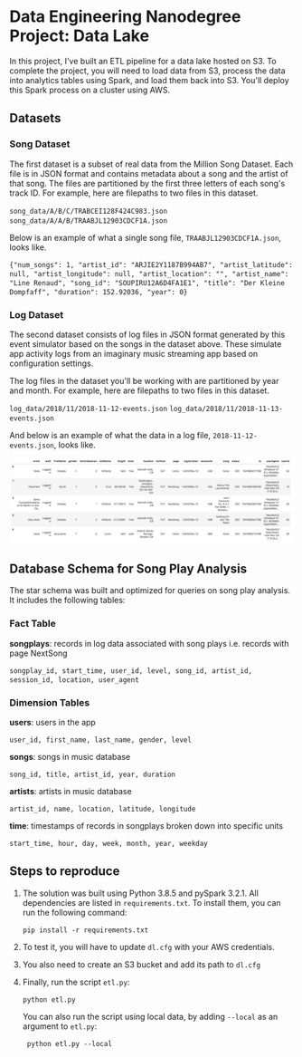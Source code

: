 # Data Engineering Nanodegree Project: Data Lake
In this project, I've built an ETL pipeline for a data lake hosted on S3. To complete the project, you will need to load data from S3, process the data into analytics tables using Spark, and load them back into S3. You'll deploy this Spark process on a cluster using AWS.

## Datasets

### Song Dataset

The first dataset is a subset of real data from the Million Song Dataset. Each file is in JSON format and contains metadata about a song and the artist of that song. The files are partitioned by the first three letters of each song's track ID. For example, here are filepaths to two files in this dataset.

`song_data/A/B/C/TRABCEI128F424C983.json`
`song_data/A/A/B/TRAABJL12903CDCF1A.json`

Below is an example of what a single song file, `TRAABJL12903CDCF1A.json`, looks like.

```
{"num_songs": 1, "artist_id": "ARJIE2Y1187B994AB7", "artist_latitude": null, "artist_longitude": null, "artist_location": "", "artist_name": "Line Renaud", "song_id": "SOUPIRU12A6D4FA1E1", "title": "Der Kleine Dompfaff", "duration": 152.92036, "year": 0}
```

### Log Dataset

The second dataset consists of log files in JSON format generated by this event simulator based on the songs in the dataset above. These simulate app activity logs from an imaginary music streaming app based on configuration settings.

The log files in the dataset you'll be working with are partitioned by year and month. For example, here are filepaths to two files in this dataset.

`log_data/2018/11/2018-11-12-events.json`
`log_data/2018/11/2018-11-13-events.json`

And below is an example of what the data in a log file, `2018-11-12-events.json`, looks like.

![log dataset preview](/images/log-data.png)

## Database Schema for Song Play Analysis

The star schema was built and optimized for queries on song play analysis. It includes the following tables:

### Fact Table

**songplays**: records in log data associated with song plays i.e. records with page NextSong

    songplay_id, start_time, user_id, level, song_id, artist_id, session_id, location, user_agent

### Dimension Tables

**users**: users in the app
        
    user_id, first_name, last_name, gender, level
**songs**: songs in music database
    
    song_id, title, artist_id, year, duration
**artists**: artists in music database
    
    artist_id, name, location, latitude, longitude
**time**: timestamps of records in songplays broken down into specific units
    
    start_time, hour, day, week, month, year, weekday


## Steps to reproduce

1. The solution was built using Python 3.8.5 and pySpark 3.2.1. All dependencies are listed in `requirements.txt`.
To install them, you can run the following command:
    ```
    pip install -r requirements.txt
    ```

2. To test it, you will have to update `dl.cfg` with your AWS credentials.

3. You also need to create an S3 bucket and add its path to `dl.cfg`

4. Finally, run the script `etl.py`:

    ```
    python etl.py
    ```

    You can also run the script using local data, by adding `--local` as an argument to `etl.py`: 

        python etl.py --local
    
